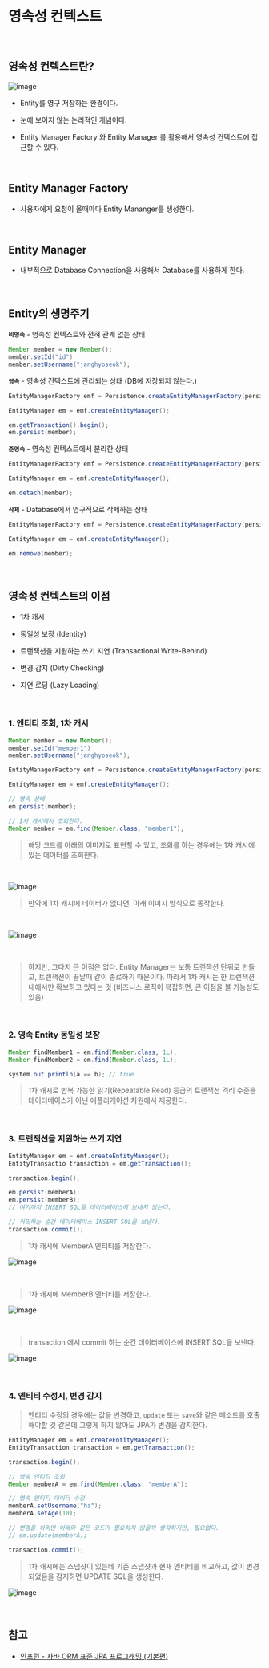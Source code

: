 # 영속성 컨텍스트

<br>

## 영속성 컨텍스트란?

![image](https://user-images.githubusercontent.com/23515771/90488896-895aab80-e177-11ea-8a3b-5d4a69a3ccb3.png)

- Entity를 영구 저장하는 환경이다.

- 눈에 보이지 않는 논리적인 개념이다.

- Entity Manager Factory 와 Entity Manager 를 활용해서 영속성 컨텍스트에 접근할 수 있다.

<br>

## Entity Manager Factory

- 사용자에게 요청이 올때마다 Entity Mananger를 생성한다.

<br>

## Entity Manager

- 내부적으로 Database Connection을 사용해서 Database를 사용하게 한다.

<br>

## Entity의 생명주기

**`비영속`** - 영속성 컨텍스트와 전혀 관계 없는 상태

```java
Member member = new Member();
member.setId("id")
member.setUsername("janghyoseok");
```

**`영속`** - 영속성 컨텍스트에 관리되는 상태 (DB에 저장되지 않는다.)

```java
EntityManagerFactory emf = Persistence.createEntityManagerFactory(persistenceUnitName);

EntityManager em = emf.createEntityManager();

em.getTransaction().begin();
em.persist(member);
```

**`준영속`** - 영속성 컨텍스트에서 분리한 상태

```java
EntityManagerFactory emf = Persistence.createEntityManagerFactory(persistenceUnitName);

EntityManager em = emf.createEntityManager();

em.detach(member);
```

**`삭제`** - Database에서 영구적으로 삭제하는 상태

```java
EntityManagerFactory emf = Persistence.createEntityManagerFactory(persistenceUnitName);

EntityManager em = emf.createEntityManager();

em.remove(member);
```

<br>

## 영속성 컨텍스트의 이점

- 1차 캐시

- 동일성 보장 (Identity)

- 트랜잭션을 지원하는 쓰기 지연 (Transactional Write-Behind)

- 변경 감지 (Dirty Checking)

- 지연 로딩 (Lazy Loading)

<br>

### 1. 엔티티 조회, 1차 캐시

```java
Member member = new Member();
member.setId("member1")
member.setUsername("janghyoseok");

EntityManagerFactory emf = Persistence.createEntityManagerFactory(persistenceUnitName);

EntityManager em = emf.createEntityManager();

// 영속 상태
em.persist(member);

// 1차 캐시에서 조회한다.
Member member = em.find(Member.class, "member1");
```

> 해당 코드를 아래의 이미지로 표현할 수 있고, 조회를 하는 경우에는 1차 캐시에 있는 데이터를 조회한다.

<br>

![image](https://user-images.githubusercontent.com/23515771/90495597-c165ec80-e17f-11ea-98e6-0602d3685f24.png)

> 만약에 1차 캐시에 데이터가 없다면, 아래 이미지 방식으로 동작한다.

<br>

![image](https://user-images.githubusercontent.com/23515771/90511140-02b5c680-e197-11ea-8660-da612a7df986.png)

<br>

> 하지만, 그다지 큰 이점은 없다. Entity Manager는 보통 트랜잭션 단위로 만들고, 트랜잭션이 끝날때 같이 종료하기 때문이다. 따라서 1차 캐시는 한 트랜잭션내에서만 확보하고 있다는 것 (비즈니스 로직이 복잡하면, 큰 이점을 볼 가능성도 있음)

<br>

### 2. 영속 Entity 동일성 보장

```java
Member findMember1 = em.find(Member.class, 1L);
Member findMember2 = em.find(Member.class, 1L);

system.out.println(a == b); // true
```

> 1차 캐시로 반복 가능한 읽기(Repeatable Read) 등급의 트랜잭션 격리 수준을 데이터베이스가 아닌 애플리케이션 차원에서 제공한다.

<br>

### 3. 트랜잭션을 지원하는 쓰기 지연

```java
EntityManager em = emf.createEntityManager();
EntityTransactio transaction = em.getTransaction();

transaction.begin();

em.persist(memberA);
em.persist(memberB);
// 여기까지 INSERT SQL을 데이터베이스에 보내지 않는다.

// 커밋하는 순간 데이터베이스 INSERT SQL을 보낸다.
transaction.commit();
```

> 1차 캐시에 MemberA 엔티티를 저장한다.

![image](https://user-images.githubusercontent.com/23515771/90604725-3eed3380-e238-11ea-8916-2a5473f75fe5.png)

<br>

> 1차 캐시에 MemberB 엔티티를 저장한다.

![image](https://user-images.githubusercontent.com/23515771/90605125-e23e4880-e238-11ea-82a5-5ada430a371c.png)

<br>

> transaction 에서 commit 하는 순간 데이터베이스에 INSERT SQL을 보낸다.

![image](https://user-images.githubusercontent.com/23515771/90973403-b1be1d80-e55c-11ea-8f86-ce63be2bf5a6.png)

<br>

### 4. 엔티티 수정시, 변경 감지

> 엔티티 수정의 경우에는 값을 변경하고, `update` 또는 `save`와 같은 메소드를 호출해야할 것 같은데 그렇게 하지 않아도 JPA가 변경을 감지한다.

```java
EntityManager em = emf.createEntityManager();
EntityTransaction transaction = em.getTransaction();

transaction.begin();

// 영속 엔티티 조회
Member memberA = em.find(Member.class, "memberA");

// 영속 엔티티 데이터 수정
memberA.setUsername("hi");
memberA.setAge(10);

// 변경을 하려면 아래와 같은 코드가 필요하지 않을까 생각하지만, 필요없다.
// em.update(memberA);

transaction.commit();
```

> 1차 캐시에는 스냅샷이 있는데 기존 스냅샷과 현재 엔티티를 비교하고, 값이 변경되었음을 감지하면 UPDATE SQL을 생성한다.

![image](https://user-images.githubusercontent.com/23515771/90973626-d3200900-e55e-11ea-816c-c0c955bca7de.png)

<br>

## 참고

- [인프런 - 자바 ORM 표준 JPA 프로그래밍 (기본편)](https://www.inflearn.com/course/ORM-JPA-Basic/dashboard)
